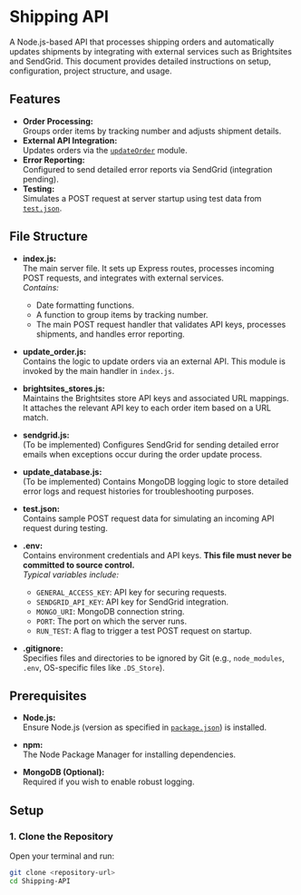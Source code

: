 # Shipping API

A Node.js-based API that processes shipping orders and automatically updates shipments by integrating with external services such as Brightsites and SendGrid. This document provides detailed instructions on setup, configuration, project structure, and usage.

## Features

- **Order Processing:**  
  Groups order items by tracking number and adjusts shipment details.
- **External API Integration:**  
  Updates orders via the [`updateOrder`](./update_order.js) module.
- **Error Reporting:**  
  Configured to send detailed error reports via SendGrid (integration pending).
- **Testing:**  
  Simulates a POST request at server startup using test data from [`test.json`](./test.json).

## File Structure

- **index.js:**  
  The main server file. It sets up Express routes, processes incoming POST requests, and integrates with external services.  
  _Contains:_  
  - Date formatting functions.
  - A function to group items by tracking number.
  - The main POST request handler that validates API keys, processes shipments, and handles error reporting.

- **update_order.js:**  
  Contains the logic to update orders via an external API. This module is invoked by the main handler in `index.js`.

- **brightsites_stores.js:**  
  Maintains the Brightsites store API keys and associated URL mappings. It attaches the relevant API key to each order item based on a URL match.

- **sendgrid.js:**  
  (To be implemented) Configures SendGrid for sending detailed error emails when exceptions occur during the order update process.

- **update_database.js:**  
  (To be implemented) Contains MongoDB logging logic to store detailed error logs and request histories for troubleshooting purposes.

- **test.json:**  
  Contains sample POST request data for simulating an incoming API request during testing.

- **.env:**  
  Contains environment credentials and API keys. **This file must never be committed to source control.**  
  _Typical variables include:_  
  - `GENERAL_ACCESS_KEY`: API key for securing requests.
  - `SENDGRID_API_KEY`: API key for SendGrid integration.
  - `MONGO_URI`: MongoDB connection string.
  - `PORT`: The port on which the server runs.
  - `RUN_TEST`: A flag to trigger a test POST request on startup.

- **.gitignore:**  
  Specifies files and directories to be ignored by Git (e.g., `node_modules`, `.env`, OS-specific files like `.DS_Store`).

## Prerequisites

- **Node.js:**  
  Ensure Node.js (version as specified in [`package.json`](./package.json)) is installed.
  
- **npm:**  
  The Node Package Manager for installing dependencies.

- **MongoDB (Optional):**  
  Required if you wish to enable robust logging.

## Setup

### 1. Clone the Repository
Open your terminal and run:
```sh
git clone <repository-url>
cd Shipping-API